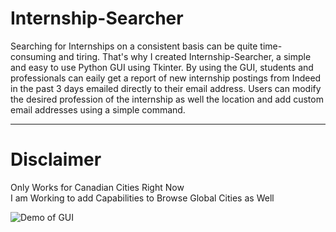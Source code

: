 # Internship-Searcher

Searching for Internships on a consistent basis can be quite time-consuming and tiring. That's why I created Internship-Searcher, a simple and easy to use Python GUI using Tkinter. By using the GUI, students and professionals can eaily get a report of new internship postings from Indeed in the past 3 days emailed directly to their email address. Users can modify the desired profession of the internship as well the location and add custom email addresses using a simple command.

---

# Disclaimer

Only Works for Canadian Cities Right Now<br/>
I am Working to add Capabilities to Browse Global Cities as Well

![Demo of GUI](/Desktop/gui.jpg)
